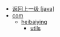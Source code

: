 - [返回上一级 [java]](notes/code/spark/spark-streaming-basis/src/main/java/)
- [com](notes/code/spark/spark-streaming-basis/src/main/java/com/)
  - [heibaiying](notes/code/spark/spark-streaming-basis/src/main/java/com/heibaiying/)
    - [utils](notes/code/spark/spark-streaming-basis/src/main/java/com/heibaiying/utils/)
